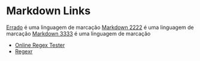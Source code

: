 # Markdown Links

[Errado](http://pt.wikipedia.org/wiki/Makdown) é uma linguagem de marcação
[Markdown 2222](https://pt.wikipedia.org/wiki/Markdown) é uma linguagem de marcação
[Markdown 3333](https://pt.wikipedia.org/wiki/Markdown) é uma linguagem de marcação

* [Online Regex Tester](https://regex101.com/)
* [Regexr](https://regexr.com/)
